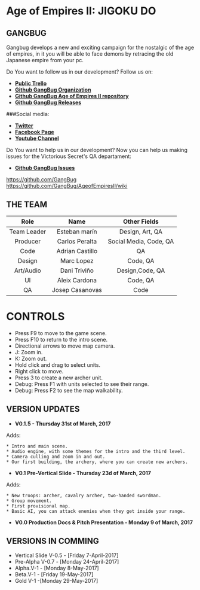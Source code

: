 ﻿# Age of Empires II: JIGOKU DO 

## GANGBUG 

Gangbug develops a new and exciting campaign for the nostalgic of the age of empires, in it you
will be able to face demons by retracing the old Japanese empire from your pc.

		
Do You want to follow us in our development? Follow us on:		
		
* [**Public Trello**](https://github.com/GangBug)  		
* [**Github GangBug Organization**](https://github.com/GangBug)        		
* [**Github GangBug Age of Empires II repository**](https://github.com/GangBug/AgeofEmpiresII) 		
* [**Github GangBug Releases**](https://github.com/GangBug/AgeofEmpiresII/releases)  		
		
###Social media:	
	
* [**Twitter**](https://twitter.com/GangBug_Games)  		
* [**Facebook Page**](https://www.facebook.com/GangBug-1894673044100910/?fref=ts)  		
* [**Youtube Channel**](https://www.youtube.com/channel/UCVvhq5AMl1nNhEfPfvPxkTg)  		
		
Do You want to help us in our development? Now you can help us making issues for the Victorious
Secret's QA departament: 		
		
* [**Github GangBug Issues**](https://github.com/GangBug/AgeofEmpiresII/issues) 		
		
https://github.com/GangBug
https://github.com/GangBug/AgeofEmpiresII/wiki

## THE TEAM

| Role        | Name           | Other Fields |
|:-----------:|:--------------:|:--------------:|
| Team Leader | Esteban marín  |Design, Art, QA| 
| Producer  | Carlos Peralta   |Social Media, Code, QA|
| Code        | Adrian Castillo|QA|
| Design      | Marc Lopez     |Code, QA|
| Art/Audio   | Dani Triviño   |Design,Code, QA|
| UI          | Aleix Cardona  |Code, QA|
| QA          | Josep Casanovas|Code| 


# CONTROLS

* Press F9 to move to the game scene.
* Press F10 to return to the intro scene.
* Directional arrows to move map camera.
* J: Zoom in.
* K: Zoom out.
* Hold click and drag to select units.
* Right click to move.
* Press 3 to create a new archer unit.
* Debug: Press F1 with units selected to see their range.
* Debug: Press F2 to see the map walkability.

## VERSION UPDATES

* **V0.1.5 - Thursday 31st of March, 2017**

Adds:

	* Intro and main scene.
	* Audio engine, with some themes for the intro and the third level.
	* Camera culling and zoom in and out.
	* Our first building, the archery, where you can create new archers.

* **V0.1 Pre-Vertical Slide - Thursday 23d of March, 2017**

Adds:

	* New troops: archer, cavalry archer, two-handed swordman.
	* Group movement.
	* First provisional map.
	* Basic AI, you can attack enemies when they get inside your range.

* **V0.0 Production Docs & Pitch Presentation - Monday 9 of March, 2017**

## VERSIONS IN COMMING

* Vertical Slide V-0.5 - [Friday 7-April-2017] 
* Pre-Alpha V-0.7 - [Monday 24-April-2017] 
* Alpha.V-1 - [Monday 8-May-2017] 
* Beta.V-1 - [Friday 19-May-2017] 
* Gold V-1 -[Monday 29-May-2017]

